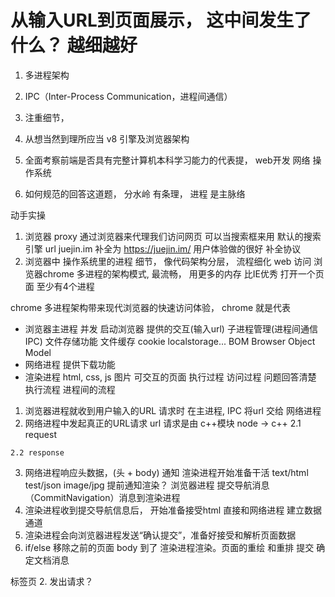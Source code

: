 # 从输入URL到页面展示， 这中间发生了什么？ 越细越好
1. 多进程架构
2. IPC（Inter-Process Communication，进程间通信）

1. 注重细节， 
2. 从想当然到理所应当 v8 引擎及浏览器架构
3. 全面考察前端是否具有完整计算机本科学习能力的代表提， 
   web开发  网络   操作系统 
4. 如何规范的回答这道题， 分水岭
  有条理， 进程 是主脉络 

动手实操
1. 浏览器 proxy 通过浏览器来代理我们访问网页
  可以当搜索框来用  默认的搜索引擎
  url 
  juejin.im  补全为 https://juejin.im/   用户体验做的很好 补全协议
2. 浏览器中 操作系统里的进程
  细节， 像代码架构分层， 流程细化
  web 访问 浏览器chrome  多进程的架构模式, 最流畅， 用更多的内存 比IE优秀
  打开一个页面 至少有4个进程  
  <!-- 主进程 管家 chrome 浏览器， 
  子进程
  GPU 进程 渲染进程   GPU 加速   3d 渲染  canvas three.js  css transform 3d 
  NetWork Service -->
  chrome 多进程架构带来现代浏览器的快速访问体验， chrome 就是代表
  - 浏览器主进程  并发
  启动浏览器  提供的交互(输入url) 子进程管理(进程间通信 IPC)
  文件存储功能 文件缓存 cookie  localstorage...   BOM Browser Object Model
  - 网络进程 提供下载功能
  - 渲染进程 html, css, js  图片 可交互的页面
 执行过程
  访问过程 问题回答清楚 执行流程 进程间的流程
  1. 浏览器进程就收到用户输入的URL 请求时  在主进程, IPC 将url 交给
   网络进程
  2. 网络进程中发起真正的URL请求 url 请求是由 c++模块 node -> c++
    2.1 request  

    2.2 response 
  3. 网络进程响应头数据，(头 +   body) 通知 渲染进程开始准备干活
    text/html  test/json image/jpg 提前通知渲染？ 
    浏览器进程 提交导航消息（CommitNavigation）消息到渲染进程
  4. 渲染进程收到提交导航信息后， 开始准备接受html 直接和网络进程
  建立数据通道
  5. 渲染进程会向浏览器进程发送“确认提交”，准备好接受和解析页面数据
  6.  if/else 移除之前的页面 body 到了  渲染进程渲染。页面的重绘
  和重排 提交 确定文档消息
  
  标签页
2. 发出请求？ 
